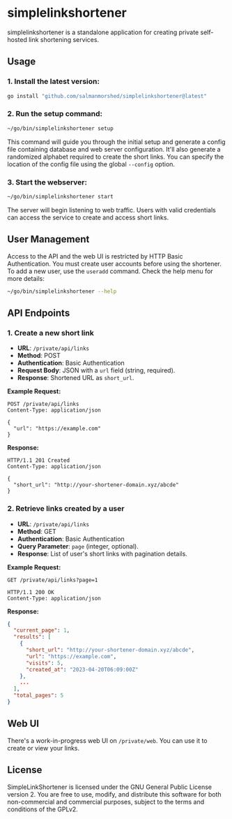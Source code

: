 # simplelinkshortener

simplelinkshortener is a standalone application for creating private self-hosted link shortening services.

## Usage

### 1. Install the latest version:
```bash
go install "github.com/salmanmorshed/simplelinkshortener@latest"
```

### 2. Run the setup command:
```bash
~/go/bin/simplelinkshortener setup
```
This command will guide you through the initial setup and generate a config file containing database and web server configuration. It'll also generate a randomized alphabet required to create the short links. You can specify the location of the config file using the global `--config` option.

### 3. Start the webserver:
```bash
~/go/bin/simplelinkshortener start
```
The server will begin listening to web traffic. Users with valid credentials can access the service to create and access short links.

## User Management
Access to the API and the web UI is restricted by HTTP Basic Authentication. You must create user accounts before using the shortener. To add a new user, use the `useradd` command. Check the help menu for more details: 
```bash
~/go/bin/simplelinkshortener --help
```


## API Endpoints
### 1. Create a new short link

- **URL**: `/private/api/links`
- **Method**: POST
- **Authentication**: Basic Authentication
- **Request Body**: JSON with a `url` field (string, required).
- **Response**: Shortened URL as `short_url`.

**Example Request:**
```http
POST /private/api/links
Content-Type: application/json

{
  "url": "https://example.com"
}
```

**Response:**
```http
HTTP/1.1 201 Created
Content-Type: application/json

{
  "short_url": "http://your-shortener-domain.xyz/abcde"
}
```

### 2. Retrieve links created by a user

- **URL**: `/private/api/links`
- **Method**: GET
- **Authentication**: Basic Authentication
- **Query Parameter**: `page` (integer, optional).
- **Response**: List of user's short links with pagination details.

**Example Request:**
```http
GET /private/api/links?page=1

HTTP/1.1 200 OK
Content-Type: application/json
```

**Response:**
```json
{
  "current_page": 1,
  "results": [
    {
      "short_url": "http://your-shortener-domain.xyz/abcde",
      "url": "https://example.com",
      "visits": 5,
      "created_at": "2023-04-20T06:09:00Z"
    },
    ...
  ],
  "total_pages": 5
}
```

## Web UI
There's a work-in-progress web UI on `/private/web`. You can use it to create or view your links.


## License
SimpleLinkShortener is licensed under the GNU General Public License version 2. You are free to use, modify, and distribute this software for both non-commercial and commercial purposes, subject to the terms and conditions of the GPLv2.
